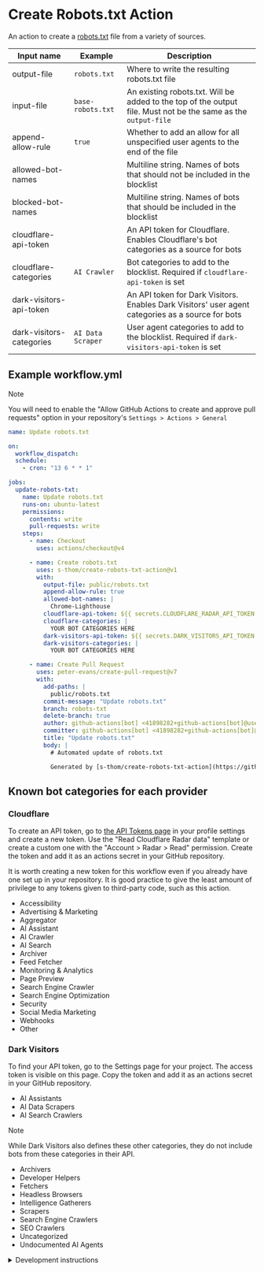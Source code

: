# Create Robots.txt Action

An action to create a [robots.txt](https://en.wikipedia.org/wiki/Robots.txt) file from a variety of sources.

| Input name               | Example           | Description                                                                                                    |
| ------------------------ | ----------------- | -------------------------------------------------------------------------------------------------------------- |
| output-file              | `robots.txt`      | Where to write the resulting robots.txt file                                                                   |
| input-file               | `base-robots.txt` | An existing robots.txt. Will be added to the top of the output file. Must not be the same as the `output-file` |
| append-allow-rule        | `true`            | Whether to add an allow for all unspecified user agents to the end of the file                                 |
| allowed-bot-names        |                   | Multiline string. Names of bots that should not be included in the blocklist                                   |
| blocked-bot-names        |                   | Multiline string. Names of bots that should be included in the blocklist                                       |
| cloudflare-api-token     |                   | An API token for Cloudflare. Enables Cloudflare's bot categories as a source for bots                          |
| cloudflare-categories    | `AI Crawler`      | Bot categories to add to the blocklist. Required if `cloudflare-api-token` is set                              |
| dark-visitors-api-token  |                   | An API token for Dark Visitors. Enables Dark Visitors' user agent categories as a source for bots              |
| dark-visitors-categories | `AI Data Scraper` | User agent categories to add to the blocklist. Required if `dark-visitors-api-token` is set                    |

## Example workflow.yml

> [!NOTE]
>
> You will need to enable the "Allow GitHub Actions to create and approve pull requests" option in your repository's `Settings > Actions > General`

```yml
name: Update robots.txt

on:
  workflow_dispatch:
  schedule:
    - cron: "13 6 * * 1"

jobs:
  update-robots-txt:
    name: Update robots.txt
    runs-on: ubuntu-latest
    permissions:
      contents: write
      pull-requests: write
    steps:
      - name: Checkout
        uses: actions/checkout@v4

      - name: Create robots.txt
        uses: s-thom/create-robots-txt-action@v1
        with:
          output-file: public/robots.txt
          append-allow-rule: true
          allowed-bot-names: |
            Chrome-Lighthouse
          cloudflare-api-token: ${{ secrets.CLOUDFLARE_RADAR_API_TOKEN }}
          cloudflare-categories: |
            YOUR BOT CATEGORIES HERE
          dark-visitors-api-token: ${{ secrets.DARK_VISITORS_API_TOKEN }}
          dark-visitors-categories: |
            YOUR BOT CATEGORIES HERE

      - name: Create Pull Request
        uses: peter-evans/create-pull-request@v7
        with:
          add-paths: |
            public/robots.txt
          commit-message: "Update robots.txt"
          branch: robots-txt
          delete-branch: true
          author: github-actions[bot] <41898282+github-actions[bot]@users.noreply.github.com>
          committer: github-actions[bot] <41898282+github-actions[bot]@users.noreply.github.com>
          title: "Update robots.txt"
          body: |
            # Automated update of robots.txt

            Generated by [s-thom/create-robots-txt-action](https://github.com/s-thom/create-robots-txt-action)
```

## Known bot categories for each provider

### Cloudflare

To create an API token, go to [the API Tokens page](https://dash.cloudflare.com/profile/api-tokens) in your profile settings and create a new token. Use the "Read Cloudflare Radar data" template or create a custom one with the "Account > Radar > Read" permission. Create the token and add it as an actions secret in your GitHub repository.

It is worth creating a new token for this workflow even if you already have one set up in your repository. It is good practice to give the least amount of privilege to any tokens given to third-party code, such as this action.

- Accessibility
- Advertising & Marketing
- Aggregator
- AI Assistant
- AI Crawler
- AI Search
- Archiver
- Feed Fetcher
- Monitoring & Analytics
- Page Preview
- Search Engine Crawler
- Search Engine Optimization
- Security
- Social Media Marketing
- Webhooks
- Other

### Dark Visitors

To find your API token, go to the Settings page for your project. The access token is visible on this page. Copy the token and add it as an actions secret in your GitHub repository.

- AI Assistants​
- AI Data Scrapers​
- AI Search Crawlers​

> [!NOTE]
>
> While Dark Visitors also defines these other categories, they do not include bots from these categories in their API.
>
> - Archivers​
> - Developer Helpers​
> - Fetchers​
> - Headless Browsers​
> - Intelligence Gatherers​
> - Scrapers​
> - Search Engine Crawlers​
> - SEO Crawlers​
> - Uncategorized​
> - Undocumented AI Agents

<!-- markdownlint-disable MD033 -->
<details>
<summary>Development instructions</summary>
<!-- markdownlint-enable MD033 -->

## Initial Setup

After you've cloned the repository to your local machine or codespace, you'll
need to perform some initial setup steps before you can develop your action.

> [!NOTE]
>
> You'll need to have a reasonably modern version of
> [Node.js](https://nodejs.org) handy (20.x or later should work!). If you are
> using a version manager like [`nodenv`](https://github.com/nodenv/nodenv) or
> [`fnm`](https://github.com/Schniz/fnm), this template has a `.node-version`
> file at the root of the repository that can be used to automatically switch to
> the correct version when you `cd` into the repository. Additionally, this
> `.node-version` file is used by GitHub Actions in any `actions/setup-node`
> actions.

1. :hammer_and_wrench: Install the dependencies

   ```bash
   npm install
   ```

1. :building_construction: Package the TypeScript for distribution

   ```bash
   npm run bundle
   ```

1. :white_check_mark: Run the tests

   ```bash
   $ npm test

   PASS  ./index.test.js
     ✓ throws invalid number (3ms)
     ✓ wait 500 ms (504ms)
     ✓ test runs (95ms)

   ...
   ```

## Update the Action Metadata

The [`action.yml`](action.yml) file defines metadata about your action, such as
input(s) and output(s). For details about this file, see
[Metadata syntax for GitHub Actions](https://docs.github.com/en/actions/creating-actions/metadata-syntax-for-github-actions).

When you copy this repository, update `action.yml` with the name, description,
inputs, and outputs for your action.

## Update the Action Code

The [`src/`](./src/) directory is the heart of your action! This contains the
source code that will be run when your action is invoked. You can replace the
contents of this directory with your own code.

There are a few things to keep in mind when writing your action code:

- Most GitHub Actions toolkit and CI/CD operations are processed asynchronously.
  In `main.ts`, you will see that the action is run in an `async` function.

  ```javascript
  import * as core from "@actions/core";
  //...

  async function run() {
    try {
      //...
    } catch (error) {
      core.setFailed(error.message);
    }
  }
  ```

  For more information about the GitHub Actions toolkit, see the
  [documentation](https://github.com/actions/toolkit/blob/master/README.md).

So, what are you waiting for? Go ahead and start customizing your action!

1. Create a new branch

   ```bash
   git checkout -b releases/v1
   ```

1. Replace the contents of `src/` with your action code
1. Add tests to `__tests__/` for your source code
1. Format, test, and build the action

   ```bash
   npm run all
   ```

   > This step is important! It will run [`ncc`](https://github.com/vercel/ncc)
   > to build the final JavaScript action code with all dependencies included.
   > If you do not run this step, your action will not work correctly when it is
   > used in a workflow. This step also includes the `--license` option for
   > `ncc`, which will create a license file for all of the production node
   > modules used in your project.

1. (Optional) Test your action locally

   The [`@github/local-action`](https://github.com/github/local-action) utility
   can be used to test your action locally. It is a simple command-line tool
   that "stubs" (or simulates) the GitHub Actions Toolkit. This way, you can run
   your TypeScript action locally without having to commit and push your changes
   to a repository.

   The `local-action` utility can be run in the following ways:
   - Visual Studio Code Debugger

     Make sure to review and, if needed, update
     [`.vscode/launch.json`](./.vscode/launch.json)

   - Terminal/Command Prompt

     ```bash
     # npx local action <action-yaml-path> <entrypoint> <dotenv-file>
     npx local-action . src/main.ts .env
     ```

   You can provide a `.env` file to the `local-action` CLI to set environment
   variables used by the GitHub Actions Toolkit. For example, setting inputs and
   event payload data used by your action. For more information, see the example
   file, [`.env.example`](./.env.example), and the
   [GitHub Actions Documentation](https://docs.github.com/en/actions/learn-github-actions/variables#default-environment-variables).

1. Commit your changes

   ```bash
   git add .
   git commit -m "My first action is ready!"
   ```

1. Push them to your repository

   ```bash
   git push -u origin releases/v1
   ```

1. Create a pull request and get feedback on your action
1. Merge the pull request into the `main` branch

Your action is now published! :rocket:

For information about versioning your action, see
[Versioning](https://github.com/actions/toolkit/blob/master/docs/action-versioning.md)
in the GitHub Actions toolkit.

## Validate the Action

You can now validate the action by referencing it in a workflow file. For
example, [`ci.yml`](./.github/workflows/ci.yml) demonstrates how to reference an
action in the same repository.

```yaml
steps:
  - name: Checkout
    id: checkout
    uses: actions/checkout@v4

  - name: Test Local Action
    id: test-action
    uses: ./
    with:
      milliseconds: 1000

  - name: Print Output
    id: output
    run: echo "${{ steps.test-action.outputs.time }}"
```

For example workflow runs, check out the
[Actions tab](https://github.com/actions/typescript-action/actions)! :rocket:

## Usage

After testing, you can create version tag(s) that developers can use to
reference different stable versions of your action. For more information, see
[Versioning](https://github.com/actions/toolkit/blob/master/docs/action-versioning.md)
in the GitHub Actions toolkit.

To include the action in a workflow in another repository, you can use the
`uses` syntax with the `@` symbol to reference a specific branch, tag, or commit
hash.

```yaml
steps:
  - name: Checkout
    id: checkout
    uses: actions/checkout@v4

  - name: Test Local Action
    id: test-action
    uses: actions/typescript-action@v1 # Commit with the `v1` tag
    with:
      milliseconds: 1000

  - name: Print Output
    id: output
    run: echo "${{ steps.test-action.outputs.time }}"
```

## Publishing a New Release

This project includes a helper script, [`script/release`](./script/release)
designed to streamline the process of tagging and pushing new releases for
GitHub Actions.

GitHub Actions allows users to select a specific version of the action to use,
based on release tags. This script simplifies this process by performing the
following steps:

1. **Retrieving the latest release tag:** The script starts by fetching the most
   recent SemVer release tag of the current branch, by looking at the local data
   available in your repository.
1. **Prompting for a new release tag:** The user is then prompted to enter a new
   release tag. To assist with this, the script displays the tag retrieved in
   the previous step, and validates the format of the inputted tag (vX.X.X). The
   user is also reminded to update the version field in package.json.
1. **Tagging the new release:** The script then tags a new release and syncs the
   separate major tag (e.g. v1, v2) with the new release tag (e.g. v1.0.0,
   v2.1.2). When the user is creating a new major release, the script
   auto-detects this and creates a `releases/v#` branch for the previous major
   version.
1. **Pushing changes to remote:** Finally, the script pushes the necessary
   commits, tags and branches to the remote repository. From here, you will need
   to create a new release in GitHub so users can easily reference the new tags
   in their workflows.

</details>
